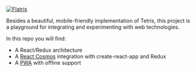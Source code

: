 [![Flatris](https://cloud.githubusercontent.com/assets/250750/6101303/f1de45b4-afef-11e4-9040-7a4b99c08a7c.png)](https://gavinc4.github.io/livetetras/)

Besides a beautiful, mobile-friendly implementation of Tetris, this project is a playground for
integrating and experimenting with web technologies.

In this repo you will find:

- A React/Redux architecture
- A [React Cosmos](https://github.com/react-cosmos/react-cosmos) integration with create-react-app and Redux
- A [PWA](https://developers.google.com/web/progressive-web-apps/) with offline support


